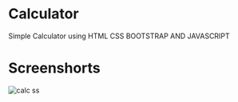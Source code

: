# Calculator
Simple Calculator using HTML CSS BOOTSTRAP AND JAVASCRIPT

# Screenshorts
![calc ss](https://github.com/SahilBhukal001/Calculator/assets/144243328/1899a697-2f57-4650-b7e4-05eb835b623c)

